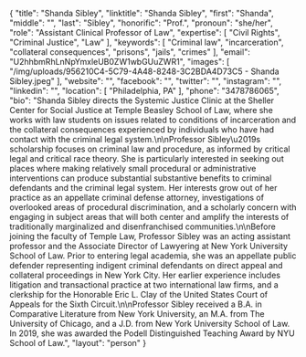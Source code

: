 {
  "title": "Shanda Sibley",
  "linktitle": "Shanda Sibley",
  "first": "Shanda",
  "middle": "",
  "last": "Sibley",
  "honorific": "Prof.",
  "pronoun": "she/her",
  "role": "Assistant Clinical Professor of Law",
  "expertise": [
    "Civil Rights",
    "Criminal Justice",
    "Law"
  ],
  "keywords": [
    "Criminal law",
    "incarceration",
    "collateral consequences",
    "prisons",
    "jails",
    "crimes"
  ],
  "email": "U2hhbmRhLnNpYmxleUB0ZW1wbGUuZWR1",
  "images": [
    "/img/uploads/956210C4-5C79-4A48-8248-3C2BDA4D73C5 - Shanda Sibley.jpeg"
  ],
  "website": "",
  "facebook": "",
  "twitter": "",
  "instagram": "",
  "linkedin": "",
  "location": [
    "Philadelphia, PA"
  ],
  "phone": "3478786065",
  "bio": "Shanda Sibley directs the Systemic Justice Clinic at the Sheller Center for Social Justice at Temple Beasley School of Law, where she works with law students on issues related to conditions of incarceration and the collateral consequences experienced by individuals who have had contact with the criminal legal system.\n\nProfessor Sibley\u2019s scholarship focuses on criminal law and procedure, as informed by critical legal and critical race theory. She is particularly interested in seeking out places where making relatively small procedural or administrative interventions can produce substantial substantive benefits to criminal defendants and the criminal legal system. Her interests grow out of her practice as an appellate criminal defense attorney, investigations of overlooked areas of procedural discrimination, and a scholarly concern with engaging in subject areas that will both center and amplify the interests of traditionally marginalized and disenfranchised communities.\n\nBefore joining the faculty of Temple Law, Professor Sibley was an acting assistant professor and the Associate Director of Lawyering at New York University School of Law. Prior to entering legal academia, she was an appellate public defender representing indigent criminal defendants on direct appeal and collateral proceedings in New York City. Her earlier experience includes litigation and transactional practice at two international law firms, and a clerkship for the Honorable Eric L. Clay of the United States Court of Appeals for the Sixth Circuit.\n\nProfessor Sibley received a B.A. in Comparative Literature from New York University, an M.A. from The University of Chicago, and a J.D. from New York University School of Law. In 2019, she was awarded the Podell Distinguished Teaching Award by NYU School of Law.",
  "layout": "person"
}

